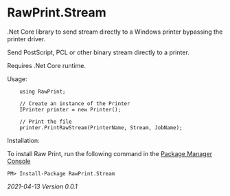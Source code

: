 RawPrint.Stream
===============

.Net Core library to send stream directly to a Windows printer bypassing the printer driver.

Send PostScript, PCL or other binary stream directly to a printer.

Requires .Net Core runtime.

Usage:

        using RawPrint;
	
        // Create an instance of the Printer
        IPrinter printer = new Printer();
    
        // Print the file
        printer.PrintRawStream(PrinterName, Stream, JobName);

Installation:

To install Raw Print, run the following command in the [Package Manager Console](http://docs.nuget.org/docs/start-here/using-the-package-manager-console)

	PM> Install-Package RawPrint.Stream

*2021-04-13 Version 0.0.1*
